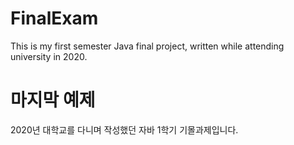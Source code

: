 # FinalExam
This is my first semester Java final project, written while attending university in 2020.

# 마지막 예제
2020년 대학교를 다니며 작성했던 자바 1학기 기몰과제입니다.

